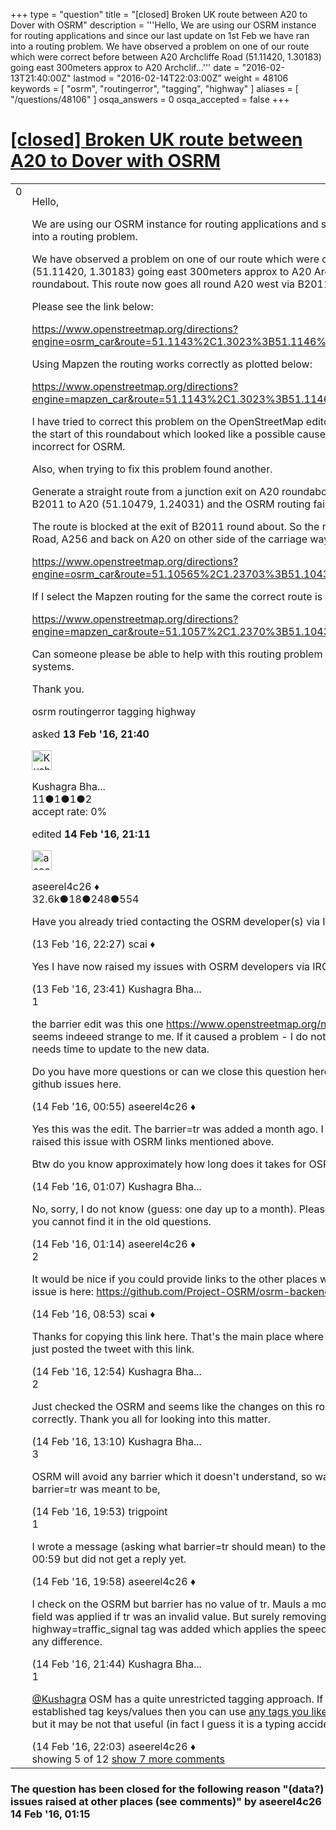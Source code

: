 +++
type = "question"
title = "[closed] Broken UK route between A20 to Dover with OSRM"
description = '''Hello, We are using our OSRM instance for routing applications and since our last update on 1st Feb we have ran into a routing problem. We have observed a problem on one of our route which were correct before between A20 Archcliffe Road (51.11420, 1.30183) going east 300meters approx to A20 Archclif...'''
date = "2016-02-13T21:40:00Z"
lastmod = "2016-02-14T22:03:00Z"
weight = 48106
keywords = [ "osrm", "routingerror", "tagging", "highway" ]
aliases = [ "/questions/48106" ]
osqa_answers = 0
osqa_accepted = false
+++

<div class="headNormal">

# [\[closed\] Broken UK route between A20 to Dover with OSRM](/questions/48106/broken-uk-route-between-a20-to-dover-with-osrm)

</div>

<div id="main-body">

<div id="askform">

<table id="question-table" style="width:100%;">
<colgroup>
<col style="width: 50%" />
<col style="width: 50%" />
</colgroup>
<tbody>
<tr>
<td style="width: 30px; vertical-align: top"><div class="vote-buttons">
<span id="post-48106-upvote" class="ajax-command post-vote up" rel="nofollow" title="I like this post (click again to cancel)"> </span>
<div id="post-48106-score" class="post-score" title="current number of votes">
0
</div>
<span id="post-48106-downvote" class="ajax-command post-vote down" rel="nofollow" title="I dont like this post (click again to cancel)"> </span> <span id="favorite-mark" class="ajax-command favorite-mark" rel="nofollow" title="mark/unmark this question as favorite (click again to cancel)"> </span>
<div id="favorite-count" class="favorite-count">
&#10;</div>
</div></td>
<td><div id="item-right">
<div class="question-body">
<p>Hello,</p>
<p>We are using our OSRM instance for routing applications and since our last update on 1st Feb we have ran into a routing problem.</p>
<p>We have observed a problem on one of our route which were correct before between A20 Archcliffe Road (51.11420, 1.30183) going east 300meters approx to A20 Archcliffe Road (51.1146, 1.3043) over a roundabout. This route now goes all round A20 west via B2011 and A256 giving a total route of 12kms.</p>
<p>Please see the link below:</p>
<p><a href="https://www.openstreetmap.org/directions?engine=osrm_car&amp;route=51.1143%2C1.3023%3B51.1146%2C1.3043#map=14/51.1151/1.2765">https://www.openstreetmap.org/directions?engine=osrm_car&amp;route=51.1143%2C1.3023%3B51.1146%2C1.3043#map=14/51.1151/1.2765</a></p>
<p>Using Mapzen the routing works correctly as plotted below:</p>
<p><a href="https://www.openstreetmap.org/directions?engine=mapzen_car&amp;route=51.1143%2C1.3023%3B51.1146%2C1.3043#map=19/51.11449/1.30330">https://www.openstreetmap.org/directions?engine=mapzen_car&amp;route=51.1143%2C1.3023%3B51.1146%2C1.3043#map=19/51.11449/1.30330</a></p>
<p>I have tried to correct this problem on the OpenStreetMap editor by removing a barrier tag which was at the start of this roundabout which looked like a possible cause. But it hasn’t worked and routing is still incorrect for OSRM.</p>
<p>Also, when trying to fix this problem found another.</p>
<p>Generate a straight route from a junction exit on A20 roundabout B2011 (51.10479, 1.24031) to exit of B2011 to A20 (51.10479, 1.24031) and the OSRM routing fails.</p>
<p>The route is blocked at the exit of B2011 round about. So the route generated is very long via Folkestone Road, A256 and back on A20 on other side of the carriage way. Please see the link below:</p>
<p><a href="https://www.openstreetmap.org/directions?engine=osrm_car&amp;route=51.10565%2C1.23703%3B51.10434%2C1.24182#map=14/51.1151/1.2753">https://www.openstreetmap.org/directions?engine=osrm_car&amp;route=51.10565%2C1.23703%3B51.10434%2C1.24182#map=14/51.1151/1.2753</a></p>
<p>If I select the Mapzen routing for the same the correct route is displayed as plotted below:</p>
<p><a href="https://www.openstreetmap.org/directions?engine=mapzen_car&amp;route=51.1057%2C1.2370%3B51.1043%2C1.2418#map=18/51.10501/1.23943">https://www.openstreetmap.org/directions?engine=mapzen_car&amp;route=51.1057%2C1.2370%3B51.1043%2C1.2418#map=18/51.10501/1.23943</a></p>
<p>Can someone please be able to help with this routing problem as these routes are very crucial for our systems.</p>
<p>Thank you.</p>
</div>
<div id="question-tags" class="tags-container tags">
<span class="post-tag tag-link-osrm" rel="tag" title="see questions tagged &#39;osrm&#39;">osrm</span> <span class="post-tag tag-link-routingerror" rel="tag" title="see questions tagged &#39;routingerror&#39;">routingerror</span> <span class="post-tag tag-link-tagging" rel="tag" title="see questions tagged &#39;tagging&#39;">tagging</span> <span class="post-tag tag-link-highway" rel="tag" title="see questions tagged &#39;highway&#39;">highway</span>
</div>
<div id="question-controls" class="post-controls">
&#10;</div>
<div class="post-update-info-container">
<div class="post-update-info post-update-info-user">
<p>asked <strong>13 Feb '16, 21:40</strong></p>
<img src="https://secure.gravatar.com/avatar/e18ace78200588e4f90bf97cb4ff9810?s=32&amp;d=identicon&amp;r=g" class="gravatar" width="32" height="32" alt="Kushagra%20Bhargava&#39;s gravatar image" />
<p><span>Kushagra Bha...</span><br />
<span class="score" title="11 reputation points">11</span><span title="1 badges"><span class="badge1">●</span><span class="badgecount">1</span></span><span title="1 badges"><span class="silver">●</span><span class="badgecount">1</span></span><span title="2 badges"><span class="bronze">●</span><span class="badgecount">2</span></span><br />
<span class="accept_rate" title="Rate of the user&#39;s accepted answers">accept rate:</span> <span title="Kushagra Bhargava has no accepted answers">0%</span></p>
</div>
<div class="post-update-info post-update-info-edited">
<p><span> edited <strong>14 Feb '16, 21:11</strong> </span></p>
<img src="https://secure.gravatar.com/avatar/66f0dc05b44574e3894be07b0b37cf37?s=32&amp;d=identicon&amp;r=g" class="gravatar" width="32" height="32" alt="aseerel4c26&#39;s gravatar image" />
<p><span>aseerel4c26 ♦</span><br />
<span class="score" title="32615 reputation points"><span>32.6k</span></span><span title="18 badges"><span class="badge1">●</span><span class="badgecount">18</span></span><span title="248 badges"><span class="silver">●</span><span class="badgecount">248</span></span><span title="554 badges"><span class="bronze">●</span><span class="badgecount">554</span></span></p>
</div>
</div>
<div id="comments-container-48106" class="comments-container">
<span id="48108"></span>
<div id="comment-48108" class="comment not_top_scorer">
<div id="post-48108-score" class="comment-score">
&#10;</div>
<div class="comment-text">
<p>Have you already tried contacting the OSRM developer(s) via IRC, mailing list, twitter or GitHub?</p>
</div>
<div id="comment-48108-info" class="comment-info">
<span class="comment-age">(13 Feb '16, 22:27)</span> <span class="comment-user userinfo">scai ♦</span>
</div>
</div>
<span id="48110"></span>
<div id="comment-48110" class="comment not_top_scorer">
<div id="post-48110-score" class="comment-score">
&#10;</div>
<div class="comment-text">
<p>Yes I have now raised my issues with OSRM developers via IRC, twitter and GitHub. Thanks.</p>
</div>
<div id="comment-48110-info" class="comment-info">
<span class="comment-age">(13 Feb '16, 23:41)</span> <span class="comment-user userinfo">Kushagra Bha...</span>
</div>
</div>
<span id="48111"></span>
<div id="comment-48111" class="comment">
<div id="post-48111-score" class="comment-score">
1
</div>
<div class="comment-text">
<p>the barrier edit was this one <a href="https://www.openstreetmap.org/node/479461452/history">https://www.openstreetmap.org/node/479461452/history</a> , right? <code>barrier=tr</code> seems indeeed strange to me. If it caused a problem - I do not know. In any case, keep in mind that OSRM needs time to update to the new data.</p>
<p>Do you have more questions or can we close this question here? It would be nice if you could link the github issues here.</p>
</div>
<div id="comment-48111-info" class="comment-info">
<span class="comment-age">(14 Feb '16, 00:55)</span> <span class="comment-user userinfo">aseerel4c26 ♦</span>
</div>
</div>
<span id="48112"></span>
<div id="comment-48112" class="comment not_top_scorer">
<div id="post-48112-score" class="comment-score">
&#10;</div>
<div class="comment-text">
<p>Yes this was the edit. The barrier=tr was added a month ago. I guess this can be closed here as I have raised this issue with OSRM links mentioned above.</p>
<p>Btw do you know approximately how long does it takes for OSRM to update?</p>
</div>
<div id="comment-48112-info" class="comment-info">
<span class="comment-age">(14 Feb '16, 01:07)</span> <span class="comment-user userinfo">Kushagra Bha...</span>
</div>
</div>
<span id="48113"></span>
<div id="comment-48113" class="comment not_top_scorer">
<div id="post-48113-score" class="comment-score">
&#10;</div>
<div class="comment-text">
<p>No, sorry, I do not know (guess: one day up to a month). Please just ask it as a new question entry here if you cannot find it in the old questions.</p>
</div>
<div id="comment-48113-info" class="comment-info">
<span class="comment-age">(14 Feb '16, 01:14)</span> <span class="comment-user userinfo">aseerel4c26 ♦</span>
</div>
</div>
<span id="48115"></span>
<div id="comment-48115" class="comment">
<div id="post-48115-score" class="comment-score">
2
</div>
<div class="comment-text">
<p>It would be nice if you could provide links to the other places where you raised this issue. The GitHub issue is here: <a href="https://github.com/Project-OSRM/osrm-backend/issues/1977">https://github.com/Project-OSRM/osrm-backend/issues/1977</a></p>
</div>
<div id="comment-48115-info" class="comment-info">
<span class="comment-age">(14 Feb '16, 08:53)</span> <span class="comment-user userinfo">scai ♦</span>
</div>
</div>
<span id="48119"></span>
<div id="comment-48119" class="comment not_top_scorer">
<div id="post-48119-score" class="comment-score">
&#10;</div>
<div class="comment-text">
<p>Thanks for copying this link here. That's the main place where I have raised this issue. On twitter I have just posted the tweet with this link.</p>
</div>
<div id="comment-48119-info" class="comment-info">
<span class="comment-age">(14 Feb '16, 12:54)</span> <span class="comment-user userinfo">Kushagra Bha...</span>
</div>
</div>
<span id="48120"></span>
<div id="comment-48120" class="comment">
<div id="post-48120-score" class="comment-score">
2
</div>
<div class="comment-text">
<p>Just checked the OSRM and seems like the changes on this route are now updated and it is now working correctly. Thank you all for looking into this matter.</p>
</div>
<div id="comment-48120-info" class="comment-info">
<span class="comment-age">(14 Feb '16, 13:10)</span> <span class="comment-user userinfo">Kushagra Bha...</span>
</div>
</div>
<span id="48125"></span>
<div id="comment-48125" class="comment">
<div id="post-48125-score" class="comment-score">
3
</div>
<div class="comment-text">
<p>OSRM will avoid any barrier which it doesn't understand, so was behaving correctly. I have no idea what barrier=tr was meant to be,</p>
</div>
<div id="comment-48125-info" class="comment-info">
<span class="comment-age">(14 Feb '16, 19:53)</span> <span class="comment-user userinfo">trigpoint</span>
</div>
</div>
<span id="48126"></span>
<div id="comment-48126" class="comment">
<div id="post-48126-score" class="comment-score">
1
</div>
<div class="comment-text">
<p>I wrote a message (asking what barrier=tr should mean) to the relevant user on 14 February 2016 at 00:59 but did not get a reply yet.</p>
</div>
<div id="comment-48126-info" class="comment-info">
<span class="comment-age">(14 Feb '16, 19:58)</span> <span class="comment-user userinfo">aseerel4c26 ♦</span>
</div>
</div>
<span id="48127"></span>
<div id="comment-48127" class="comment not_top_scorer">
<div id="post-48127-score" class="comment-score">
&#10;</div>
<div class="comment-text">
<p>I check on the OSRM but barrier has no value of tr. Mauls a month ago. Not sure though why this barrier field was applied if tr was an invalid value. But surely removing it seems to fixed it. A new highway=traffic_signal tag was added which applies the speed restrictions, doubt that would have made any difference.</p>
</div>
<div id="comment-48127-info" class="comment-info">
<span class="comment-age">(14 Feb '16, 21:44)</span> <span class="comment-user userinfo">Kushagra Bha...</span>
</div>
</div>
<span id="48128"></span>
<div id="comment-48128" class="comment not_top_scorer">
<div id="post-48128-score" class="comment-score">
1
</div>
<div class="comment-text">
<p><a href="http://help.openstreetmap.org/users/11981/kushagra-bhargava">@Kushagra</a> OSM has a quite unrestricted tagging approach. If you think that you do not want to stick to established tag keys/values then you can use <a href="https://wiki.openstreetmap.org/wiki/Any_tags_you_like">any tags you like</a>, hence <code>barrier=tr</code> is not wrong per so ... but it may be not that useful (in fact I guess it is a typing accident).</p>
</div>
<div id="comment-48128-info" class="comment-info">
<span class="comment-age">(14 Feb '16, 22:03)</span> <span class="comment-user userinfo">aseerel4c26 ♦</span>
</div>
</div>
</div>
<div id="comment-tools-48106" class="comment-tools">
<span class="comments-showing"> showing 5 of 12 </span> <a href="#" class="show-all-comments-link">show 7 more comments</a>
</div>
<div class="clear">
&#10;</div>
<div id="comment-48106-form-container" class="comment-form-container">
&#10;</div>
<div class="clear">
&#10;</div>
</div></td>
</tr>
</tbody>
</table>

<div class="question-status" style="margin-bottom:15px">

### The question has been closed for the following reason "(data?) issues raised at other places (see comments)" by aseerel4c26 14 Feb '16, 01:15

</div>

</div>

</div>


